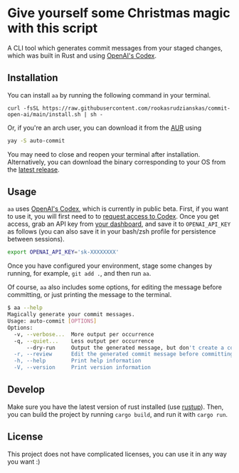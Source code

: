 # Give yourself some Christmas magic with this script

A CLI tool which generates commit messages from your staged changes, 
which was built in Rust and using [OpenAI's Codex](https://openai.com/blog/openai-codex/).

## Installation

You can install `aa` by running the following command in your terminal.

```
curl -fsSL https://raw.githubusercontent.com/rookasrudzianskas/commit-open-ai/main/install.sh | sh -
```

Or, if you're an arch user, you can download it from the [AUR](https://aur.archlinux.org/) using

```sh
yay -S auto-commit
```

You may need to close and reopen your terminal after installation. Alternatively, you can download the binary corresponding to your OS from the [latest release](https://github.com/rookasrudzianskas/commit-open-ai).

## Usage

`aa` uses [OpenAI's Codex](https://openai.com/blog/openai-codex/), which is currently in public beta. 
First, if you want to use it, you will first need to to [request access to Codex](http://beta.openai.com/codex-waitlist). 
Once you get access, grab an API key from [your dashboard](https://beta.openai.com/), and save it to `OPENAI_API_KEY` as follows 
(you can also save it in your bash/zsh profile for persistence between sessions).

```bash
export OPENAI_API_KEY='sk-XXXXXXXX'
```

Once you have configured your environment, stage some changes by running, for example, `git add .`, and then run `aa`.

Of course, `aa` also includes some options, for editing the message before committing, or just printing the message to the terminal.

```sh
$ aa --help
Magically generate your commit messages.
Usage: auto-commit [OPTIONS]
Options:
  -v, --verbose...  More output per occurrence
  -q, --quiet...    Less output per occurrence
      --dry-run     Output the generated message, but don't create a commit.
  -r, --review      Edit the generated commit message before committing.
  -h, --help        Print help information
  -V, --version     Print version information
```
## Develop
Make sure you have the latest version of rust installed (use [rustup](https://rustup.rs/)). 
Then, you can build the project by running `cargo build`, and run it with `cargo run`.

## License
This project does not have complicated licenses, you can use it in any way you want :)
